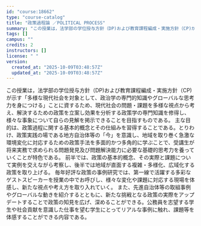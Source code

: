 ```yaml
---
id: "course:18662"
type: "course-catalog"
title: "政策過程論 ／POLITICAL PROCESS"
summary: "この授業は，法学部の学位授与方針（DP)および教育課程編成・実施方針（CP)が示す「多様な現代社会を対象として、政治学の専門的知識やグローバルな思考力を身につける」ことに資するため、現代社会の問題・課題を多様な視点から考え、解決するための政…"
tags: []
campus: ""
credits: 2
instructors: []
license: " "
version:
  created_at: "2025-10-09T03:48:57Z"
  updated_at: "2025-10-09T03:48:57Z"
---
```


この授業は，法学部の学位授与方針（DP)および教育課程編成・実施方針（CP)が示す「多様な現代社会を対象として、政治学の専門的知識やグローバルな思考力を身につける」ことに資するため、現代社会の問題・課題を多様な視点から考え、解決するための政策を立案し効果を分析する政策学の専門知識を修得し、様々な事象について自らの見解を掲示できることを目指すものである。 主な目的は、政策過程に関する基本的概念とその仕組みを習得することである。とりわけ、政策実践の場である地方自治体等の「今」を意識し、地域を取り巻く急激な環境変化に対応するための政策手法を多面的かつ多角的に学ぶことで、受講生が将来実務で求められる問題発見及び問題解決能力に必要な基礎的思考力を養っていくことが特色である。 前半では、政策の基本的概念、その実際と課題について実例を交えながら考察し、後半では地域が直面する複雑・多様化、広域化する政策を取り上げる。 毎年好評な政策の事例研究では、第一線で活躍する多彩なゲストスピーカーを授業の中でお呼びし、様々な変化や課題に対応する現場を体感し、新たな視点や考え方を取り入れていく。 また、先進自治体等の取組事例やグローバルな動きを紹介するとともに、新たな挑戦となる政策の実際をアップデートすることで政策の知見を広げ、深めることができる。公務員を志望する学生や社会貢献を意識した仕事を望む学生にとってリアルな事例に触れ、課題等を体感することができる内容である。
